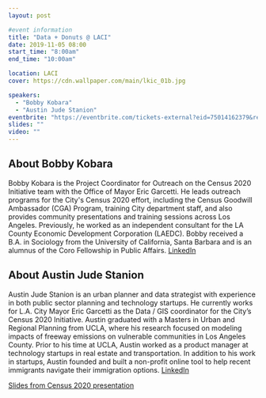 ```yaml
---
layout: post

#event information
title: "Data + Donuts @ LACI"
date: 2019-11-05 08:00
start_time: "8:00am"
end_time: "10:00am"

location: LACI
cover: https://cdn.wallpaper.com/main/lkic_01b.jpg

speakers:
  - "Bobby Kobara"
  - "Austin Jude Stanion"
eventbrite: "https://eventbrite.com/tickets-external?eid=75014162379&ref=etckt"
slides: ""
video: ""
---
```


## About Bobby Kobara

Bobby Kobara is the Project Coordinator for Outreach on the Census 2020 Initiative team with the Office of Mayor Eric Garcetti. He leads outreach programs for the City's Census 2020 effort, including the Census Goodwill Ambassador (CGA) Program, training City department staff, and also provides community presentations and training sessions across Los Angeles. Previously, he worked as an independent consultant for the LA County Economic Development Corporation (LAEDC). Bobby received a B.A. in Sociology from the University of California, Santa Barbara and is an alumnus of the Coro Fellowship in Public Affairs. [LinkedIn](https://www.linkedin.com/in/bobbykobara1994/)

## About Austin Jude Stanion

Austin Jude Stanion is an urban planner and data strategist with experience in both public sector planning and technology startups. He currently works for L.A. City Mayor Eric Garcetti as the Data / GIS coordinator for the City’s Census 2020 Initiative. Austin graduated with a Masters in Urban and Regional Planning from UCLA, where his research focused on modeling impacts of freeway emissions on vulnerable communities in Los Angeles County. Prior to his time at UCLA, Austin worked as a product manager at technology startups in real estate and transportation. In addition to his work in startups, Austin founded and built a non-profit online tool to help recent immigrants navigate their immigration options. [LinkedIn](https://www.linkedin.com/in/austin-jude-stanion/)

[Slides from Census 2020 presentation](https://drive.google.com/file/d/0B1CPEzwfBxo6dzZjaW9tbTBVQ0xYdnlhd0ZQTE55QzlJRlRv/view?usp=sharing)
